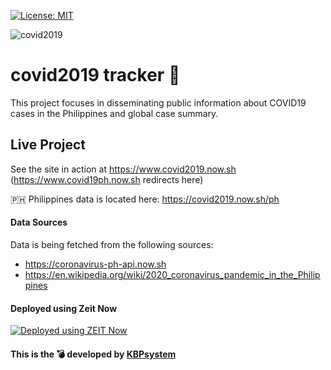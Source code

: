 [![License: MIT](https://img.shields.io/badge/License-MIT-yellow.svg)](https://opensource.org/licenses/MIT)

![covid2019](https://raw.githubusercontent.com/KBPsystem777/covid19/master/public/fav/favicon.ico)

# covid2019 tracker 🦠

This project focuses in disseminating public information about COVID19 cases in the Philippines and global case summary.

## Live Project

See the site in action at https://www.covid2019.now.sh (https://www.covid19ph.now.sh redirects here)

🇵🇭 Philippines data is located here: https://covid2019.now.sh/ph

#### Data Sources

Data is being fetched from the following sources:

- https://coronavirus-ph-api.now.sh
- https://en.wikipedia.org/wiki/2020_coronavirus_pandemic_in_the_Philippines

#### Deployed using Zeit Now

[![Deployed using ZEIT Now](https://assets.zeit.co/image/upload/q_auto/front/assets/design/zeit-black-triangle.svg)](zeit.co/kbpsystem)

#### This is the 💣 developed by [KBPsystem](https://koleenbp.com)
